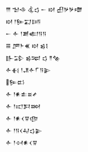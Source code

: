 <div class='block'>
<div class='line'>𒐈 𒈠𒈾 𒆬𒌓 𒀸 𒊭 𒌷𒃻𒃻𒈩</div>
<div class='line'>𒊭 𒁹𒌉𒍑𒅀</div>
<div class='line'>𒀸 𒅆 𒁹𒋢𒅗𒀀𒀀</div>
<div class='line'>𒐋 𒂆𒈨𒌍 𒊭 𒌗𒋙</div>
<div class='line'>𒃲𒁉 𒌗𒉈 𒌓 𒈫𒆚</div>
<div class='line'>𒅆𒈬 𒁹𒂗𒅆𒇲𒀀𒉌</div>
<div class='line'>𒌉𒆗</div>
<div class='line'>𒅆 𒁹𒀭𒉺𒊺𒍦</div>
<div class='line'>𒅆 𒁹𒀊𒁕𒇷</div>
<div class='line'>𒅆 𒁹𒀭𒌋𒐊𒂦</div>
<div class='line'>𒅆 𒁹𒀀𒌋𒄷𒌓𒉌</div>
<div class='line'>𒅆 𒁹𒀴𒀭𒌋𒐊</div>
</div>